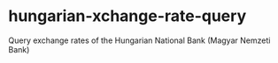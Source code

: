 # hungarian-xchange-rate-query
Query exchange rates of the Hungarian National Bank (Magyar Nemzeti Bank)
